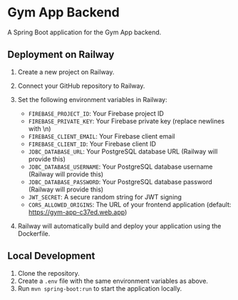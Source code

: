 # Gym App Backend

A Spring Boot application for the Gym App backend.

## Deployment on Railway

1. Create a new project on Railway.
2. Connect your GitHub repository to Railway.
3. Set the following environment variables in Railway:
   - `FIREBASE_PROJECT_ID`: Your Firebase project ID
   - `FIREBASE_PRIVATE_KEY`: Your Firebase private key (replace newlines with \n)
   - `FIREBASE_CLIENT_EMAIL`: Your Firebase client email
   - `FIREBASE_CLIENT_ID`: Your Firebase client ID
   - `JDBC_DATABASE_URL`: Your PostgreSQL database URL (Railway will provide this)
   - `JDBC_DATABASE_USERNAME`: Your PostgreSQL database username (Railway will provide this)
   - `JDBC_DATABASE_PASSWORD`: Your PostgreSQL database password (Railway will provide this)
   - `JWT_SECRET`: A secure random string for JWT signing
   - `CORS_ALLOWED_ORIGINS`: The URL of your frontend application (default: https://gym-app-c37ed.web.app)

4. Railway will automatically build and deploy your application using the Dockerfile.

## Local Development

1. Clone the repository.
2. Create a `.env` file with the same environment variables as above.
3. Run `mvn spring-boot:run` to start the application locally. 